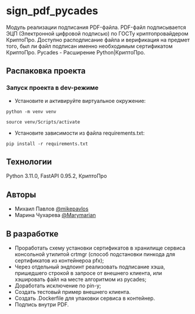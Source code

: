 
# sign_pdf_pycades

Модуль реализации подписания PDF-файла.
PDF-файл подписывается ЭЦП (Электронной цифровой подписью) по ГОСТу криптопровайдером КриптоПро.
Доступно расподписание файла и верификация на предмет того, был ли файл подписан именно необходимым сертификатом КриптоПро.
Pycades - Расширение Python|КриптоПро.


## Распаковка проекта
### Запуск проекта в dev-режиме
- Установите и активируйте виртуальное окружение:
```
python -m venv venv
```
``` 
source venv/Scripts/activate
``` 
- Установите зависимости из файла requirements.txt:
```
pip install -r requirements.txt
``` 
## Технологии

Python 3.11.0, FastAPI 0.95.2, КриптоПро


## Авторы
- Михаил Павлов [@mikepavlos](https://github.com/mikepavlos)
- Марина Чухарева [@Marymarian](https://www.github.com/Marymarian)


## В разработке
- Проработать схему установки сертификатов в хранилище сервиса консольной утилитой crtmgr 
(способ подстановки пинкода для сертификатов из контейнероа pfx);
- Через отдельный эндпоинт реализовать подписание хэша, пришедшего строкой в запросе от внешнего клиента, или хэшировать файл на месте алгоритмом из pycades;
- Доработать исключение по pin-у;
- Создать тестовый пример внешнего клиента.
- Создать .Dockerfile для упаковки сервиса в контейнер.
- Подпись внутри PDF.


